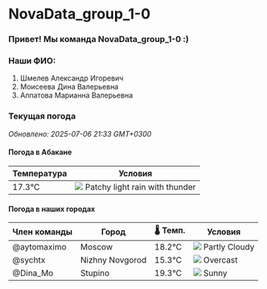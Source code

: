 # NovaData_group_1-0
### Привет! Мы команда NovaData_group_1-0 :)

### Наши ФИО:
1. Шмелев Александр Игоревич
2. Моисеева Дина Валерьевна
3. Алпатова Марианна Валерьевна

### Текущая погода
<!-- WEATHER:START -->
_Обновлено: 2025-07-06 21:33 GMT+0300_

#### Погода в Абакане

| Температура | Условия |
|-------------|----------|
| 17.3°C     | ![](https://cdn.weatherapi.com/weather/64x64/night/386.png) Patchy light rain with thunder |

#### Погода в наших городах

| Член команды  | Город               | 🌡️ Темп.  | Условия          |
|---------------|---------------------|-----------|--------------------|
| @aytomaximo    | Moscow              |   18.2°C | ![](https://cdn.weatherapi.com/weather/64x64/night/116.png) Partly Cloudy |
| @sychtx        | Nizhny Novgorod     |   15.3°C | ![](https://cdn.weatherapi.com/weather/64x64/night/122.png) Overcast     |
| @Dina_Mo       | Stupino             |   19.3°C | ![](https://cdn.weatherapi.com/weather/64x64/night/113.png) Sunny        |

<!-- WEATHER:END -->
